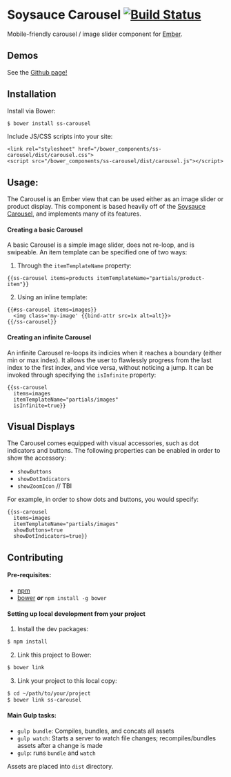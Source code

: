 # Soysauce Carousel [![Build Status](https://travis-ci.org/egaba88/ss-carousel.svg?branch=master)](https://travis-ci.org/egaba88/ss-carousel)

Mobile-friendly carousel / image slider component for [Ember](http://emberjs.com/).

## Demos

See the [Github page!](http://egaba88.github.io/ss-carousel/)

## Installation

Install via Bower:
```sh
$ bower install ss-carousel
```

Include JS/CSS scripts into your site:
```
<link rel="stylesheet" href="/bower_components/ss-carousel/dist/carousel.css">
<script src="/bower_components/ss-carousel/dist/carousel.js"></script>
```

## Usage:
The Carousel is an Ember view that can be used either as an image slider
or product display. This component is based heavily off of the [Soysauce Carousel](http://www.soysaucejs.com/#!/api/carousel/intro),
and implements many of its features.

#### Creating a basic Carousel
A basic Carousel is a simple image slider, does not re-loop, and is swipeable.
An item template can be specified one of two ways:

1) Through the `itemTemplateName` property:

```
{{ss-carousel items=products itemTemplateName="partials/product-item"}}
```

2) Using an inline template:

```
{{#ss-carousel items=images}}
  <img class='my-image' {{bind-attr src=1x alt=alt}}>
{{/ss-carousel}}
```

#### Creating an infinite Carousel
An infinite Carousel re-loops its indicies when it reaches a boundary (either min or max index). It allows the user
to flawlessly progress from the last index to the first index, and vice versa, without
noticing a jump. It can be invoked through specifying the `isInfinite` property:

```
{{ss-carousel
  items=images
  itemTemplateName="partials/images"
  isInfinite=true}}
```

## Visual Displays

The Carousel comes equipped with visual accessories, such as dot indicators and buttons.
The following properties can be enabled in order to show the accessory:

* `showButtons`
* `showDotIndicators`
* `showZoomIcon` // TBI

For example, in order to show dots and buttons, you would specify:
```
{{ss-carousel
  items=images
  itemTemplateName="partials/images"
  showButtons=true
  showDotIndicators=true}}
```

## Contributing

#### Pre-requisites:
* [npm](http://nodejs.org/download/)
* [bower](http://bower.io/) ***or*** `npm install -g bower`

#### Setting up local development from your project
1) Install the dev packages:
```sh
$ npm install
```

2) Link this project to Bower:
```sh
$ bower link
```

3) Link your project to this local copy:
```sh
$ cd ~/path/to/your/project
$ bower link ss-carousel
```

#### Main Gulp tasks:
* `gulp bundle`: Compiles, bundles, and concats all assets
* `gulp watch`: Starts a server to watch file changes; recompiles/bundles assets after a change is made
* `gulp`: runs `bundle` and `watch`

Assets are placed into `dist` directory.
